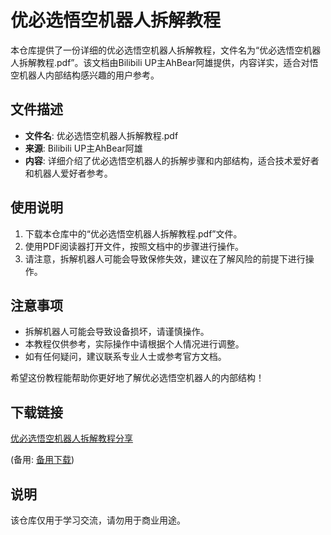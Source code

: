 # 优必选悟空机器人拆解教程

本仓库提供了一份详细的优必选悟空机器人拆解教程，文件名为“优必选悟空机器人拆解教程.pdf”。该文档由Bilibili UP主AhBear阿雄提供，内容详实，适合对悟空机器人内部结构感兴趣的用户参考。

## 文件描述

- **文件名**: 优必选悟空机器人拆解教程.pdf
- **来源**: Bilibili UP主AhBear阿雄
- **内容**: 详细介绍了优必选悟空机器人的拆解步骤和内部结构，适合技术爱好者和机器人爱好者参考。

## 使用说明

1. 下载本仓库中的“优必选悟空机器人拆解教程.pdf”文件。
2. 使用PDF阅读器打开文件，按照文档中的步骤进行操作。
3. 请注意，拆解机器人可能会导致保修失效，建议在了解风险的前提下进行操作。

## 注意事项

- 拆解机器人可能会导致设备损坏，请谨慎操作。
- 本教程仅供参考，实际操作中请根据个人情况进行调整。
- 如有任何疑问，建议联系专业人士或参考官方文档。

希望这份教程能帮助你更好地了解优必选悟空机器人的内部结构！

## 下载链接
[优必选悟空机器人拆解教程分享](https://pan.quark.cn/s/0ab6e77db8e8) 

(备用: [备用下载](https://pan.baidu.com/s/1HRLm32eQnE7VkFcY67wFrA?pwd=1234))

## 说明

该仓库仅用于学习交流，请勿用于商业用途。
